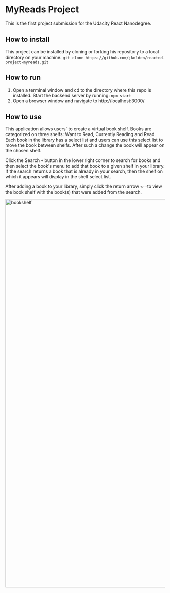 # MyReads Project

This is the first project submission for the Udacity React Nanodegree.

## How to install

This project can be installed by cloning or forking his repository to a local directory on your machine.
```git clone https://github.com/jkolden/reactnd-project-myreads.git```

## How to run

1. Open a terminal window and cd to the directory where this repo is installed. Start the backend server by running:
```npm start```
2. Open a browser window and navigate to http://localhost:3000/

## How to use

This application allows users' to create a virtual book shelf. Books are categorized on three shelfs: Want to Read, Currently Reading and Read. Each book in the library has a select list and users can use this select list to move the book between shelfs. After such a change the book will appear on the chosen shelf.

Click the Search ```+``` button in the lower right corner to search for books and then select the book's menu to add that book to a given shelf in your library. If the search returns a book that is already in your search, then the shelf on which it appears will display in the shelf select list.

After adding a book to your library, simply click the return arrow ```<--```to view the book shelf with the book(s) that were added from the search.

<img width="1220" alt="bookshelf" src="https://user-images.githubusercontent.com/21246211/41677289-baace00a-747c-11e8-9c8f-5a2545697742.png">




